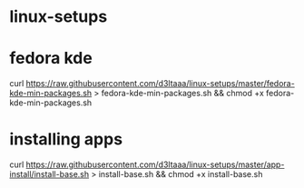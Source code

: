 # linux-setups

# fedora kde
curl https://raw.githubusercontent.com/d3ltaaa/linux-setups/master/fedora-kde-min-packages.sh > fedora-kde-min-packages.sh && chmod +x fedora-kde-min-packages.sh

# installing apps
curl https://raw.githubusercontent.com/d3ltaaa/linux-setups/master/app-install/install-base.sh > install-base.sh && chmod +x install-base.sh
